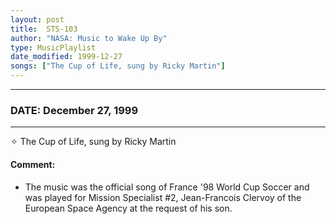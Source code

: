 ```yaml
---
layout: post
title:  STS-103
author: "NASA: Music to Wake Up By"
type: MusicPlaylist
date_modified: 1999-12-27
songs: ["The Cup of Life, sung by Ricky Martin"]
---
```


----
### DATE: December 27, 1999
----
✧ The Cup of Life, sung by Ricky Martin

#### Comment:
* The music was the official song of France '98 World Cup Soccer and was played for Mission Specialist #2, Jean-Francois Clervoy of the European Space Agency at the request of his son.



<br/>
<center>
	<a target="_blank"
	   href="https://twitter.com/intent/tweet?hashtags=Space,NASA,Playlist,NASAWakeupCalls,SpaceProgram&text={{ page.author}}, '{{ page.songs.first }}' {{ page.title }}, {{ page.date | date: '%B %d, %Y' }}. {{ site.url }}{{ page.url }}&via=nasawakeupcalls"><i class="fab fa-twitter" alt="Tweet this page" style="font-size: 1.3em;"></i></a>
	&nbsp; 	<i class="fas fa-user-astronaut" style="font-size: 1.5em;"></i> &nbsp;
    <a type="amzn" search="'The Cup of Life, sung by Ricky Martin'" category="popular music">
    <i class="fab fa-amazon" style="font-size: 1.3em;"></i></a>
</center>
